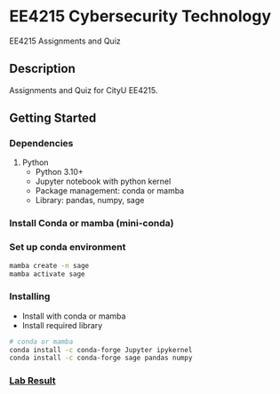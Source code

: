 # EE4215 Cybersecurity Technology

EE4215 Assignments and Quiz

## Description

Assignments and Quiz for CityU EE4215.

## Getting Started

### Dependencies

1. Python
   * Python 3.10+
   * Jupyter notebook with python kernel
   * Package management: conda or mamba
   * Library: pandas, numpy, sage

### Install Conda or mamba (mini-conda)

### Set up conda environment

```bash
mamba create -n sage
mamba activate sage
```

### Installing

* Install with conda or mamba
* Install required library

```bash
# conda or mamba
conda install -c conda-forge Jupyter ipykernel
conda install -c conda-forge sage pandas numpy
```

### [Lab Result](./lab/readme.md)
